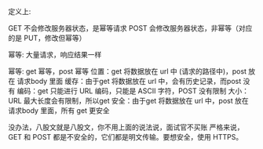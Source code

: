 定义上:

GET 不会修改服务器状态，是幂等请求
POST 会修改服务器状态，非幂等（对应的是 PUT，修改但幂等）

幂等: 大量请求，响应结果一样
 

幂等: get 幂等，post 幂等
位置：get 将数据放在 url 中 (请求的路径中)，post 放在 请求body 里面
缓存：由于get 将数据放在 url 中，会有历史记录，而post 没有
编码：get 只能进行 URL 编码，只能是 ASCII 字符，POST 没有限制
大小：URL 最大长度会有限制，所以get 
安全：由于get 将数据放在 url 中，post 放在 请求body 里面，所有 get 更安全



没办法，八股文就是八股文，你不用上面的说法说，面试官不买账
严格来说，GET 和 POST 都是不安全的，它们都是明文传输。要想安全，使用 HTTPS。
